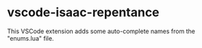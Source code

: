 # vscode-isaac-repentance

This VSCode extension adds some auto-complete names from the "enums.lua" file.
